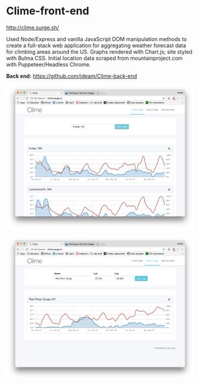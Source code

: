 # Clime-front-end

http://clime.surge.sh/

Used Node/Express and vanilla JavaScript DOM manipulation methods to create a full-stack web application for aggregating weather forecast data for climbing areas around the US. Graphs rendered with Chart.js; site styled with Bulma CSS. Initial location data scraped from mountainproject.com with Puppeteer/Headless Chrome.

**Back end:** https://github.com/jdeam/Clime-back-end

![Clime "find crags" screenshot](https://github.com/jdeam/Clime-front-end/blob/master/clime_find_crags.png)

![Clime "add crag" screenshot](https://github.com/jdeam/Clime-front-end/blob/master/clime_add_crag.png)
